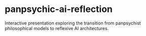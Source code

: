 # panpsychic-ai-reflection
Interactive presentation exploring the transition from panpsychist philosophical models to reflexive AI architectures.
